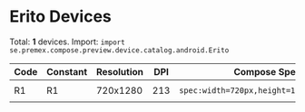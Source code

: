 # Erito Devices

Total: **1** devices. Import: `import se.premex.compose.preview.device.catalog.android.Erito`

| Code | Constant | Resolution | DPI | Compose Spec | Preview Usage |
|------|----------|------------|-----|-------------|---------------|
| R1 | R1 | 720x1280 | 213 | `spec:width=720px,height=1280px,dpi=213` | `@Preview(device = Erito.R1)` |

<!-- Generated automatically. Do not edit manually. -->
